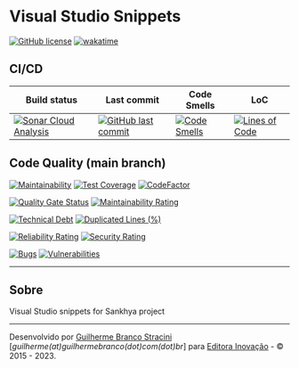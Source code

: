 # Visual Studio Snippets

[![GitHub license](https://img.shields.io/github/license/InovacaoMediaBrasil/VisualStudioSnippets)](https://github.com/InovacaoMediaBrasil/VisualStudioSnippets)
[![wakatime](https://wakatime.com/badge/github/InovacaoMediaBrasil/VisualStudioSnippets.svg)](https://wakatime.com/badge/github/InovacaoMediaBrasil/VisualStudioSnippets)

## CI/CD

| Build status | Last commit | Code Smells | LoC | 
|--------------|-------------|-------------|-----|
| [![Sonar Cloud Analysis](https://github.com/InovacaoMediaBrasil/VisualStudioSnippets/actions/workflows/sonarcloud.yml/badge.svg)](https://github.com/InovacaoMediaBrasil/VisualStudioSnippets/actions/workflows/sonarcloud.yml) | [![GitHub last commit](https://img.shields.io/github/last-commit/InovacaoMediaBrasil/VisualStudioSnippets/main)](https://github.com/InovacaoMediaBrasil/VisualStudioSnippets) | [![Code Smells](https://sonarcloud.io/api/project_badges/measure?project=InovacaoMediaBrasil_VisualStudioSnippets&metric=code_smells&branch=main)](https://sonarcloud.io/dashboard?id=InovacaoMediaBrasil_VisualStudioSnippets) | [![Lines of Code](https://sonarcloud.io/api/project_badges/measure?project=InovacaoMediaBrasil_VisualStudioSnippets&metric=ncloc&branch=main)](https://sonarcloud.io/dashboard?id=InovacaoMediaBrasil_VisualStudioSnippets) | 


## Code Quality (main branch)

[![Maintainability](https://api.codeclimate.com/v1/badges/c1e79864ade0244efd76/maintainability)](https://codeclimate.com/github/InovacaoMediaBrasil/VisualStudioSnippets/maintainability)
[![Test Coverage](https://api.codeclimate.com/v1/badges/c1e79864ade0244efd76/test_coverage)](https://codeclimate.com/github/InovacaoMediaBrasil/VisualStudioSnippets/test_coverage)
[![CodeFactor](https://www.codefactor.io/repository/github/inovacaomediabrasil/VisualStudioSnippets/badge)](https://www.codefactor.io/repository/github/inovacaomediabrasil/VisualStudioSnippets)

[![Quality Gate Status](https://sonarcloud.io/api/project_badges/measure?project=InovacaoMediaBrasil_VisualStudioSnippets&metric=alert_status)](https://sonarcloud.io/dashboard?id=InovacaoMediaBrasil_VisualStudioSnippets)
[![Maintainability Rating](https://sonarcloud.io/api/project_badges/measure?project=InovacaoMediaBrasil_VisualStudioSnippets&metric=sqale_rating)](https://sonarcloud.io/dashboard?id=InovacaoMediaBrasil_VisualStudioSnippets)

[![Technical Debt](https://sonarcloud.io/api/project_badges/measure?project=InovacaoMediaBrasil_VisualStudioSnippets&metric=sqale_index)](https://sonarcloud.io/dashboard?id=InovacaoMediaBrasil_VisualStudioSnippets)
[![Duplicated Lines (%)](https://sonarcloud.io/api/project_badges/measure?project=InovacaoMediaBrasil_VisualStudioSnippets&metric=duplicated_lines_density)](https://sonarcloud.io/dashboard?id=InovacaoMediaBrasil_VisualStudioSnippets)

[![Reliability Rating](https://sonarcloud.io/api/project_badges/measure?project=InovacaoMediaBrasil_VisualStudioSnippets&metric=reliability_rating)](https://sonarcloud.io/dashboard?id=InovacaoMediaBrasil_VisualStudioSnippets)
[![Security Rating](https://sonarcloud.io/api/project_badges/measure?project=InovacaoMediaBrasil_VisualStudioSnippets&metric=security_rating)](https://sonarcloud.io/dashboard?id=InovacaoMediaBrasil_VisualStudioSnippets)

[![Bugs](https://sonarcloud.io/api/project_badges/measure?project=InovacaoMediaBrasil_VisualStudioSnippets&metric=bugs)](https://sonarcloud.io/dashboard?id=InovacaoMediaBrasil_VisualStudioSnippets)
[![Vulnerabilities](https://sonarcloud.io/api/project_badges/measure?project=InovacaoMediaBrasil_VisualStudioSnippets&metric=vulnerabilities)](https://sonarcloud.io/dashboard?id=InovacaoMediaBrasil_VisualStudioSnippets)


---

## Sobre

Visual Studio snippets for Sankhya project

---

Desenvolvido por [Guilherme Branco Stracini](https://www.guilhermebranco.com.br) [*guilherme(at)guilhermebranco(dot)com(dot)br*] para [Editora Inovação](https://www.editorainovacao.com.br) - © 2015 - 2023. 
